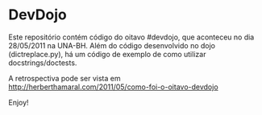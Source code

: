 DevDojo
=======

Este repositório contém código do oitavo #devdojo, que aconteceu no dia 28/05/2011 na UNA-BH. Além do código desenvolvido no dojo (dictreplace.py), há um código de exemplo de como utilizar docstrings/doctests.

A retrospectiva pode ser vista em http://herberthamaral.com/2011/05/como-foi-o-oitavo-devdojo


Enjoy!
